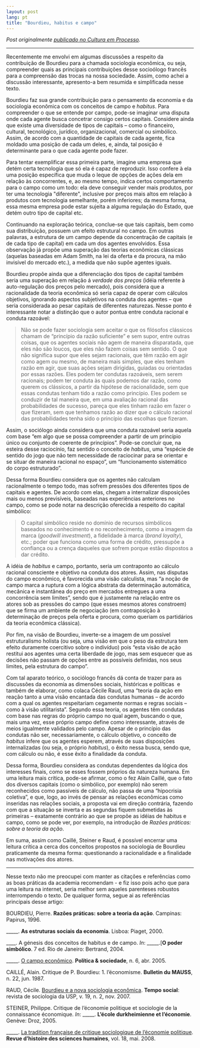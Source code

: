 ```yaml
---
layout: post
lang: pt
title: "Bourdieu, habitus e campo"
---
```


_Post originalmente [publicado no Cultura em Processo](http://www.meiaduzia.com.br/culturaemprocesso/2008/08/17/bourdieu-habitus-e-campo/)._

* * *

Recentemente me envolvi em algumas discussões a respeito da contribuição de Bourdieu para a chamada sociologia econômica, ou seja, compreender quais as principais contribuições desse socioólogo francês para a compreensão das trocas na nossa sociedade. Assim, como achei a discussão interessante, apresento-a bem resumida e simplificada nesse texto.

Bourdieu faz sua grande contribuição para o pensamento da economia e da sociologia econômica com os conceitos de campo e _habitus_. Para compreender o que se entende por campo, pode-se imaginar uma disputa onde cada agente busca concetrar consigo certos capitais. Considere ainda que existe uma diversidade de tipos de capitais – como o financeiro, cultural, tecnológico, jurídico, organizacional, comercial ou simbólico. Assim, de acordo com a quantidade de capitais de cada agente, fica moldado uma posição de cada um deles, e, ainda, tal posição é determinante para o que cada agente pode fazer.

Para tentar exemplificar essa primeira parte, imagine uma empresa que detém certa tecnologia que só ela é capaz de reproduzir. Isso confere à ela uma posição específica que muda o leque de opções de ações dela em relação às concorrentes, e, ao mesmo tempo, indica certos comportamento para o campo como um todo: ela deve conseguir vender mais produtos, por ter uma tecnologia "diferente", inclusive por preços mais altos em relação à produtos com tecnologia semelhante, porém inferiores; da mesma forma, essa mesma empresa pode estar sujeita a alguma regulação do Estado, que detém outro tipo de capital etc.

Continuando na exploração teórica, conclue-se que tais capitais, bem como sua distribuição, possuem um efeito estrutural no campo. Em outras palavras, a estrutura de um campo depende da concentração de capitais (e de cada tipo de capital) em cada um dos agentes envolvidos. Essa observação já propõe uma superação das teorias econômicas clássicas (aquelas baseadas em Adam Smith, na lei da oferta e da procura, na mão invisível do mercado etc.), a medida que não supõe agentes iguais.

Bourdieu propõe ainda que a diferenciação dos tipos de capital também seria uma superação em relação á _verdade dos preços_ (idéia referente à auto-regulação dos preços pelo mercado), pois considera que a racionalidade da teoria econômica só seria capaz de operar com cálculos objetivos, ignorando aspectos subjetivos na conduta dos agentes – que seria considerada ao pesar capitais de diferentes naturezas. Nesse ponto é interessante notar a distinção que o autor pontua entre conduta racional e conduta razoável:

> Não se pode fazer sociologia sem aceitar o que os filósofos clássicos chamam de “princípio da razão suficiente” e sem supor, entre outras coisas, que os agentes sociais não agem de maneira disparatada, que eles não são loucos, que eles não fazem coisas sem sentido. O que não significa supor que eles sejam racionais, que têm razão em agir como agem ou mesmo, de maneira mais simples, que eles tenham razão em agir, que suas ações sejam dirigidas, guiadas ou orientadas por essas razões. Eles podem ter condutas razoáveis, sem serem racionais; podem ter conduta às quais podemos dar razão, como querem os clássicos, a partir da hipótese de racionalidade, sem que essas condutas tenham tido a razão como princípio. Eles podem se conduzir de tal maneira que, em uma avaliação racional das probabilidades de sucesso, pareça que eles tinham razão em fazer o que fizeram, sem que tenhamos razão ao dizer que o cálculo racional das probabilidades tenha sido o princípio das escolhas que fizeram.

Assim, o sociólogo ainda considera que uma conduta razoável seria aquela com base “em algo que se possa compreender a partir de um princípio único ou conjunto de coerente de princípios”. Pode-se concluir que, na esteira desse raciocínio, faz sentido o conceito de _habitus_, uma “espécie de sentido do jogo que não tem necessidade de raciocinar para se orientar e se situar de maneira racional no espaço”, um “funcionamento sistemático do corpo estruturado”.

Dessa forma Bourdieu considera que os agentes não calculam racionalmente o tempo todo, mas sofrem pressões dos diferentes tipos de capitais e agentes. De acordo com elas, chegam a internalizar disposições mais ou menos previsíveis, baseadas nas experiências anteriores no campo, como se pode notar na descrição oferecida a respeito do capital simbólico:

> O capital simbólico reside no domínio de recursos simbólicos baseados no conhecimento e no reconhecimento, como a imagem da marca (_goodwill investment_), a fidelidade à marca (_brand loyalty_), etc.; poder que funciona como uma forma de crédito, pressupõe a confiança ou a crença daqueles que sofrem porque estão dispostos a dar crédito.

A idéia de _habitus_ e campo, portanto, seria um contraponto ao cálculo racional consciente e objetivo na conduta dos atores. Assim, nas disputas do campo econômico, é favorecida uma visão calculista, mas “a noção de campo marca a ruptura com a lógica abstrata da determinação automática, mecânica e instantânea do preço em mercados entregues a uma concorrência sem limites”, sendo que é justamente na relação entre os atores sob as pressões do campo (que esses mesmos atores constroem) que se firma um ambiente de negociação (em contraposição à determinação de preços pela oferta e procura, como queriam os partidários da teoria econômica clássica).

Por fim, na visão de Bourdieu, inverte-se a imagem de um possível estruturalismo holista (ou seja, uma visão em que o peso da estrutura tem efeito duramente coercitivo sobre o indivíduo) pois “esta visão de ação restitui aos agentes uma certa liberdade de jogo, mas sem esquecer que as decisões não passam de opções entre as possíveis definidas, nos seus limites, pela estrutura do campo”.

Com tal aparato teórico, o sociólogo francês dá conta de trazer para as discussões da economia as dimensões sociais, históricas e políticas  e também de elaborar, como colaca Cécile Raud, uma “teoria da ação em reação tanto a uma visão encantada das condutas humanas – de acordo com a qual os agentes respeitariam cegamente normas e regras sociais – como à visão utilitarista”. Segundo essa teoria, os agentes têm condutas com base nas regras do próprio campo no qual agem, buscando o que, mais uma vez, esse próprio campo define como interessante, através de meios igualmente validados pelo campo. Apesar de o princípio das condutas não ser, necessariamente, o cálculo objetivo, o conceito de _habitus_ infere que os agentes esperem, através de suas disposições internalizadas (ou seja, o próprio _habitus_), o êxito nessa busca, sendo que, com cálculo ou não, é esse êxito a finalidade da conduta.

Dessa forma, Bourdieu considera as condutas dependentes da lógica dos interesses finais, como se esses fossem próprios da natureza humana. Em uma leitura mais crítica, pode-se afirmar, como o fez Alain Caillé, que o fato dos diversos capitais (como o simbólico, por exemplo) não serem reconhecidos como passíveis de cálculo, não passa de uma “hipocrisia coletiva”, e que, logo, ao invés de pensar as relações econômicas como inseridas nas relações sociais, a proposta vai em direção contrária, fazendo com que a situação se inverta e as segundas fiquem submetidas às primeiras – exatamente contrário ao que se propõe as idéias de habitus e campo, como se pode ver, por exemplo, na introdução de _Razões práticas: sobre a teoria da ação_.

Em suma, assim como Caillé, Steiner e Raud, é possível encerrar uma leitura crítica a cerca dos conceitos propostos na sociologia de Bourdieu praticamente da mesma forma: questionando a racionalidade e a finalidade nas motivações dos atores.

* * *

Nesse texto não me preocupei com manter as citações e referências como as boas práticas da academia recomendam - e fiz isso pois acho que para uma leitura na internet, seria melhor sem aqueles parenteses robustos interrompendo o texto. De qualquer forma, segue ai as referências principais desse artigo:

BOURDIEU, Pierre. **Razões práticas: sobre a teoria da ação**. Campinas: Papirus, 1996.

_____. **As estruturas sociais da economia**. Lisboa: Piaget, 2000.

____. A génesis dos conceitos de habitus e de campo. _In_: _____.[**O poder simbólico**. 7 ed. Rio de Janeiro: Bertrand, 2004.

_____. [O campo econômico](http://www.periodicos.ufsc.br/index.php/politica/article/view/1930 "Baixe o artigo O campo econômico, de Bourdieu, em PDF"). **Política & sociedade**, n. 6, abr. 2005.

CAILLÉ, Alain. Critique de P. Bourdieu: 1\. l’économisme. **Bulletin du MAUSS**, n. 22, jun. 1987.

RAUD, Cécile. [Bourdieu e a nova sociologia econômica](http://www.fflch.usp.br/sociologia/temposocial_2/mostraArtigo.php?id=459 "Baixe o artigo Bourdieu e a nova sociologia econômica, de Cécile Raud, em PDF"). **Tempo social**: revista de sociologia da USP, v. 19, n. 2, nov. 2007.

STEINER, Philippe. Critique de l’économie politique et sociologie de la connaissance économique. _In_: _____. **L’école durkheimienne et l’économie**. Genève: Droz, 2005.

_____. [La tradition française de critique sociologique de l’économie politique](http://www.cairn.info/revue-histoire-des-sciences-humaines-2008-1-p-63.htm?WhatU=steiner&Auteur=&doc=&ID_ARTICLE=RHSH_018_0063). **Revue d’histoire des sciences humaines**, vol. 18, mai. 2008.
